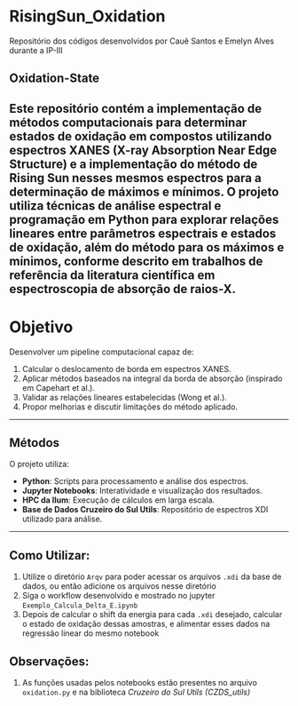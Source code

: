 # RisingSun_Oxidation
Repositório dos códigos desenvolvidos por Cauê Santos e Emelyn Alves durante a IP-III

## Oxidation-State

Este repositório contém a implementação de métodos computacionais para determinar estados de oxidação em compostos utilizando espectros XANES (X-ray Absorption Near Edge Structure) e a implementação do método de Rising Sun nesses mesmos espectros para a determinação de máximos e mínimos. O projeto utiliza técnicas de análise espectral e programação em Python para explorar relações lineares entre parâmetros espectrais e estados de oxidação, além do método para os máximos e mínimos, conforme descrito em trabalhos de referência da literatura científica em espectroscopia de absorção de raios-X.
---
# Objetivo  

Desenvolver um pipeline computacional capaz de:  
1. Calcular o deslocamento de borda em espectros XANES.  
2. Aplicar métodos baseados na integral da borda de absorção (inspirado em Capehart et al.).  
3. Validar as relações lineares estabelecidas (Wong et al.).  
4. Propor melhorias e discutir limitações do método aplicado.

---

## Métodos  

O projeto utiliza:  
- **Python**: Scripts para processamento e análise dos espectros.  
- **Jupyter Notebooks**: Interatividade e visualização dos resultados.  
- **HPC da Ilum**: Execução de cálculos em larga escala.  
- **Base de Dados Cruzeiro do Sul Utils**: Repositório de espectros XDI utilizado para análise.
---

## Como Utilizar:
  1. Utilize o diretório `Arqv` para poder acessar os arquivos `.xdi` da base de dados, ou então adicione os arquivos nesse diretório
  2. Siga o workflow desenvolvido e mostrado no jupyter `Exemplo_Calcula_Delta_E.ipynb`
  3. Depois de calcular o shift da energia para cada `.xdi` desejado, calcular o estado de oxidação dessas amostras, e alimentar esses dados na regressão linear do mesmo notebook
## Observações:
1. As funções usadas pelos notebooks estão presentes no arquivo `oxidation.py` e na biblioteca *Cruzeiro do Sul Utils (CZDS_utils)*
